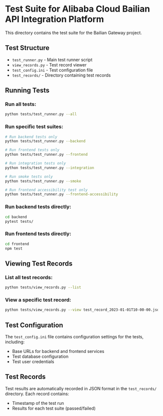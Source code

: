 # Test Suite for Alibaba Cloud Bailian API Integration Platform

This directory contains the test suite for the Bailian Gateway project.

## Test Structure

- `test_runner.py` - Main test runner script
- `view_records.py` - Test record viewer
- `test_config.ini` - Test configuration file
- `test_records/` - Directory containing test records

## Running Tests

### Run all tests:

```bash
python tests/test_runner.py --all
```

### Run specific test suites:

```bash
# Run backend tests only
python tests/test_runner.py --backend

# Run frontend tests only
python tests/test_runner.py --frontend

# Run integration tests only
python tests/test_runner.py --integration

# Run smoke tests only
python tests/test_runner.py --smoke

# Run frontend accessibility test only
python tests/test_runner.py --frontend-accessibility
```

### Run backend tests directly:

```bash
cd backend
pytest tests/
```

### Run frontend tests directly:

```bash
cd frontend
npm test
```

## Viewing Test Records

### List all test records:

```bash
python tests/view_records.py --list
```

### View a specific test record:

```bash
python tests/view_records.py --view test_record_2023-01-01T10-00-00.json
```

## Test Configuration

The `test_config.ini` file contains configuration settings for the tests, including:

- Base URLs for backend and frontend services
- Test database configuration
- Test user credentials

## Test Records

Test results are automatically recorded in JSON format in the `test_records/` directory. Each record contains:

- Timestamp of the test run
- Results for each test suite (passed/failed)